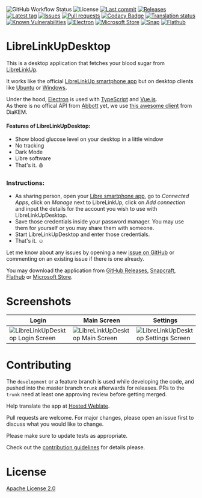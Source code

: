 ![GitHub Workflow Status](https://img.shields.io/github/workflow/status/Crazy-Marvin/LibreLinkUpDesktop/ci)
![License](https://img.shields.io/github/license/Crazy-Marvin/LibreLinkUpDesktop.svg)
[![Last commit](https://img.shields.io/github/last-commit/Crazy-Marvin/LibreLinkUpDesktop.svg?style=flat)](https://github.com/Crazy-Marvin/LibreLinkUpDesktop/commits)
[![Releases](https://img.shields.io/github/downloads/Crazy-Marvin/LibreLinkUpDesktop/total.svg?style=flat)](https://github.com/Crazy-Marvin/LibreLinkUpDesktop/releases)
[![Latest tag](https://img.shields.io/github/tag/Crazy-Marvin/LibreLinkUpDesktop.svg?style=flat)](https://github.com/Crazy-Marvin/LibreLinkUpDesktop/tags)
[![Issues](https://img.shields.io/github/issues/Crazy-Marvin/LibreLinkUpDesktop.svg?style=flat)](https://github.com/Crazy-Marvin/LibreLinkUpDesktop/issues)
[![Pull requests](https://img.shields.io/github/issues-pr/Crazy-Marvin/LibreLinkUpDesktop.svg?style=flat)](https://github.com/Crazy-Marvin/LibreLinkUpDesktop/pulls)
[![Codacy Badge](https://app.codacy.com/project/badge/Grade/ee372082360f422d933079be116bb554)](https://app.codacy.com/gh/Crazy-Marvin/LibreLinkUpDesktop/dashboard?utm_source=gh&utm_medium=referral&utm_content=&utm_campaign=Badge_grade)
[![Translation status](https://hosted.weblate.org/widget/librelinkupdesktop/librelinkupdesktop/svg-badge.svg)](https://hosted.weblate.org/engage/librelinkupdesktop/)
[![Known Vulnerabilities](https://snyk.io/test/github/Crazy-Marvin/LibreLinkUpDesktop/badge.svg?targetFile=app%2Fbuild.gradle)](https://snyk.io/test/github/Crazy-Marvin/LibreLinkUpDesktop?targetFile=package.json)
[![Electron](https://img.shields.io/badge/-Electron-blue?logo=electron&?labelColor=white&link=https%3A%2F%2Fwww.electronjs.org%2F)](https://www.electronjs.org/)
[![Microsoft Store](https://img.shields.io/badge/-Microsoft-blue?logo=microsoft&?labelColor=white&link=https%3A%2F%2Fwww.electronjs.org%2F)](https://www.microsoft.com/store/apps/9N5RKKLQM5C9)
[![Snap](https://snapcraft.io/librelinkupdesktop/badge.svg)](https://snapcraft.io/librelinkupdesktop)
[![Flathub](https://img.shields.io/badge/-Flathub-blue?logo=flathub&?labelColor=white&link=https%3A%2F%2Fwww.electronjs.org%2F)](https://flathub.org/apps/rocks.poopjournal.librelinkupdesktop)

# LibreLinkUpDesktop
This is a desktop application that fetches your blood sugar from [LibreLinkUp](https://librelinkup.com/).

It works like the official [LibreLinkUp smartphone app](https://play.google.com/store/apps/details?id=org.nativescript.LibreLinkUp) but on desktop clients like [Ubuntu](https://www.ubuntu.com/desktop/) or [Windows](https://www.windows.com/).

Under the hood, [Electron](https://www.electronjs.org/) is used with [TypeScript](https://www.typescriptlang.org/) and [Vue.js](https://vuejs.org/).   
As there is no offical API from [Abbott](https://www.freestyle.abbott/) yet, we use [this awesome client](https://github.com/DiaKEM/libre-link-up-api-client) from DiaKEM.

#### Features of LibreLinkUpDesktop:
- Show blood glucose level on your desktop in a little window
- No tracking
- Dark Mode
- Libre software
- That's it. 🩸

### Instructions:
  - As sharing person, open your [Libre smartphone app](https://play.google.com/store/apps/details?id=com.freestylelibre3.app.de), go to _Connected Apps_, click on _Manage_ next to LibreLinkUp, click on _Add connection_ and input the details for the account you wish to use with LibreLinkUpDesktop.
  - Save those credentials inside your password manager. You may use them for yourself or you may share them with someone.
  - Start LibreLinkUpDesktop and enter those credentials.
  - That's it. ☺️
 
  Let me know about any issues by opening a new [issue on GitHub](https://github.com/Crazy-Marvin/LibreLinkUpDesktop/issues) or commenting on an existing issue if there is one already.

  You may download the application from [GitHub Releases](https://github.com/Crazy-Marvin/LibreLinkUpDesktop/releases), [Snapcraft](https://snapcraft.io/librelinkupdesktop/), [Flathub](https://flathub.org/apps/rocks.poopjournal.librelinkupdesktop) or [Microsoft Store](https://www.microsoft.com/store/apps/9N5RKKLQM5C9).

# Screenshots

Login | Main Screen | Settings
------------ | ------------- | -------------
![LibreLinkUpDesktop Login Screen](https://github.com/Crazy-Marvin/LibreLinkUpDesktop/assets/15004217/cce4e8f4-cba0-45fd-bd08-e224fbe7764f) | ![LibreLinkUpDesktop Main Screen](https://github.com/Crazy-Marvin/LibreLinkUpDesktop/assets/15004217/1cc2f9ec-cdc3-4d65-a6da-da6816d962e7) | ![LibreLinkUpDesktop Settings Screen](https://github.com/Crazy-Marvin/LibreLinkUpDesktop/assets/15004217/9b2b9413-51f6-41f3-ae9c-71db90a3ddfd)

# Contributing

The ```development``` or a feature branch is used while developing the code, and pushed into the master branch ```trunk``` afterwards for releases.
PRs to the ```trunk``` need at least one approving review before getting merged.

Help translate the app at [Hosted Weblate](https://hosted.weblate.org/engage/librelinkupdesktop/).

Pull requests are welcome. For major changes, please open an issue first to discuss what you would like to change.

Please make sure to update tests as appropriate.

Check out the [contribution guidelines](https://github.com/Crazy-Marvin/LibreLinkUpDesktop/blob/trunk/.github/CONTRIBUTING.md) for details please.

# License

[Apache License 2.0](https://www.apache.org/licenses/LICENSE-2.0)

